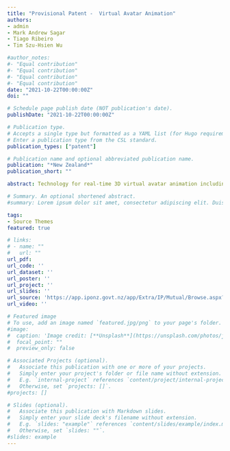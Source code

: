 ```yaml
---
title: "Provisional Patent -  Virtual Avatar Animation"
authors:
- admin
- Mark Andrew Sagar
- Tiago Ribeiro
- Tim Szu-Hsien Wu

#author_notes:
#- "Equal contribution"
#- "Equal contribution"
#- "Equal contribution"
#- "Equal contribution"
date: "2021-10-22T00:00:00Z"
doi: ""

# Schedule page publish date (NOT publication's date).
publishDate: "2021-10-22T00:00:00Z"

# Publication type.
# Accepts a single type but formatted as a YAML list (for Hugo requirements).
# Enter a publication type from the CSL standard.
publication_types: ["patent"]

# Publication name and optional abbreviated publication name.
publication: "*New Zealand*"
publication_short: ""

abstract: Technology for real-time 3D virtual avatar animation including lip motion, facial muscles, gaze direction, frowning, hand and body position, all are synchronized in time and space autonomously.

# Summary. An optional shortened abstract.
#summary: Lorem ipsum dolor sit amet, consectetur adipiscing elit. Duis posuere tellus ac convallis placerat. Proin tincidunt magna sed ex sollicitudin condimentum.

tags:
- Source Themes
featured: true

# links:
# - name: ""
#   url: ""
url_pdf: 
url_code: ''
url_dataset: ''
url_poster: ''
url_project: ''
url_slides: ''
url_source: 'https://app.iponz.govt.nz/app/Extra/IP/Mutual/Browse.aspx?sid=638340882615238386'
url_video: ''

# Featured image
# To use, add an image named `featured.jpg/png` to your page's folder. 
#image:
#  caption: 'Image credit: [**Unsplash**](https://unsplash.com/photos/jdD8gXaTZsc)'
#  focal_point: ""
#  preview_only: false

# Associated Projects (optional).
#   Associate this publication with one or more of your projects.
#   Simply enter your project's folder or file name without extension.
#   E.g. `internal-project` references `content/project/internal-project/index.md`.
#   Otherwise, set `projects: []`.
#projects: []

# Slides (optional).
#   Associate this publication with Markdown slides.
#   Simply enter your slide deck's filename without extension.
#   E.g. `slides: "example"` references `content/slides/example/index.md`.
#   Otherwise, set `slides: ""`.
#slides: example
---
```


